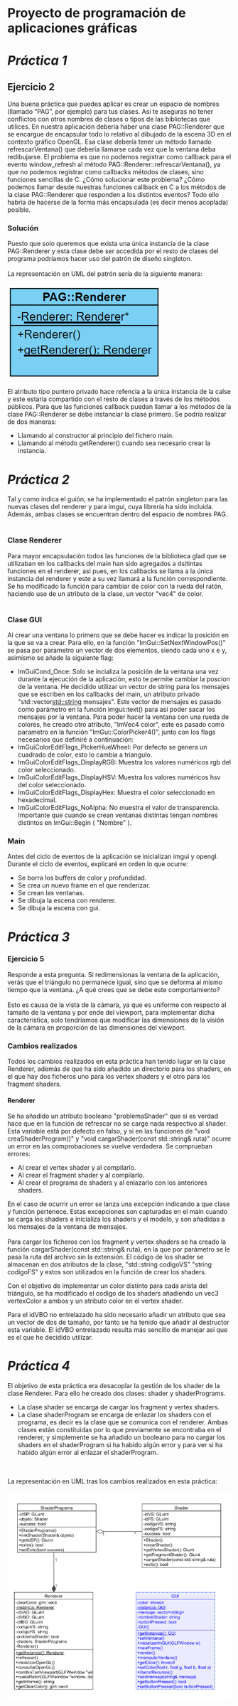 # **Proyecto de programación de aplicaciones gráficas**

# *Práctica 1*

## Ejercicio 2
  Una buena práctica que puedes aplicar es crear un espacio de nombres (llamado
“PAG”, por ejemplo) para tus clases. Así te aseguras no tener conflictos con otros
nombres de clases o tipos de las bibliotecas que utilices.
  En nuestra aplicación debería haber una clase PAG::Renderer que se encargue de
encapsular todo lo relativo al dibujado de la escena 3D en el contexto gráfico OpenGL.
Esa clase debería tener un método llamado refrescarVentana() que debería llamarse
cada vez que la ventana deba redibujarse. El problema es que no podemos registrar
como callback para el evento window_refresh al método
PAG::Renderer::refrescarVentana(), ya que no podemos registrar como
callbacks métodos de clases, sino funciones sencillas de C.
¿Cómo solucionar este problema? ¿Cómo podemos llamar desde nuestras funciones
callback en C a los métodos de la clase PAG::Renderer que responden a los distintos
eventos? Todo ello habría de hacerse de la forma más encapsulada (es decir menos
acoplada) posible.

### Solución
  Puesto que solo queremos que exista una única instancia de la clase PAG::Renderer y esta
clase debe ser accedida por el resto de clases del programa podríamos hacer uso del patrón
de diseño singleton.
  <br></br>
  La representación en UML del patrón sería de la siguiente manera:
  <br></br>
  <img src=img\UMLSingleton.png>

  El atributo tipo puntero privado hace refencia a la única instancia de la calse y este estaría 
compartido con el resto de clases a través de  los métodos públicos. Para que las funciones callback 
puedan llamar a los métodos de la clase PAG::Renderer se debe instanciar la clase primero. Se podría 
realizar de dos maneras:
- Llamando al constructor al principio del fichero main.
- Llamando al método getRenderer() cuando sea necesario crear la instancia.

# *Práctica 2*
  Tal y como indica el guión, se ha implementado el patrón singleton para las nuevas clases del renderer
y para imgui, cuya librería ha sido incluida. Además, ambas clases se encuentran dentro del espacio de nombres PAG.
  <br></br>
### Clase Renderer
  Para mayor encapsulación todos las funciones de la biblioteca glad que se utilizaban en los callbacks del main han sido 
agregados a dsitintas funciones en el renderer, asi pues, en los callbacks se llama a la única instancia del renderer y este a su vez
llamará a la función correspondiente.
  Se ha modificado la función para cambiar de color con la rueda del ratón, haciendo uso de un atributo de la clase, un
vector "vec4" de color.
  <br></br>
### Clase GUI
Al crear una ventana lo primero que se debe hacer es indicar la posición en la que se va a crear. Para ello, en la función "ImGui::SetNextWindowPos()" se pasa por parametro un vector de 
dos elementos, siendo cada uno x e y, asimismo se añade la siguiente flag:
- ImGuiCond_Once: Solo se incializa la posición de la ventana una vez durante la ejecución de la aplicación, esto te permite cambiar la poscion de la ventana.
He decidido utilizar un vector de string para los mensajes que se escriben en los callbacks
  del main, un atributo privado  "std::vector<std::string> mensajes". Este vector de mensajes es pasado como parámetro en la función imgui::text() para así poder
  sacar los mensajes por la ventana.
  Para poder hacer la ventana con una rueda de colores, he creado otro atributo, "ImVec4 color", este es pasado como parametro 
en la función "ImGui::ColorPicker4()", junto con los flags necesarios que definiré a continuación:
-  ImGuiColorEditFlags_PickerHueWheel: Por defecto se genera un cuadrado de color, esto lo cambia a triangulo.
-   ImGuiColorEditFlags_DisplayRGB: Muestra los valores numéricos rgb del color seleccionado.
-   ImGuiColorEditFlags_DisplayHSV: Muestra los valores numéricos hsv del color seleccionado.
-   ImGuiColorEditFlags_DisplayHex: Muestra el color seleccionado en hexadecimal.
-   ImGuiColorEditFlags_NoAlpha: No muestra el valor de transparencia.
  Importante que cuando se crean ventanas distintas tengan nombres distintos en ImGui::Begin ( "Nombre" ). 

### Main
Antes del ciclo de eventos de la aplicación se inicializan imgui y opengl.
Durante el ciclo de eventos, explicaré en orden lo que ocurre:
- Se borra los buffers de color y profundidad.
- Se crea un nuevo frame en el que renderizar.
- Se crean las ventanas.
- Se dibuja la escena con renderer.
- Se dibuja la escena con gui.
 

# *Práctica 3*
### Ejercicio 5
Responde a esta pregunta. Si redimensionas la ventana de la aplicación, verás que el triángulo
no permanece igual, sino que se deforma al mismo tiempo que la ventana. ¿A qué crees que se
debe este comportamiento?
<br></br>
Esto es causa de la vista de la cámara, ya que es uniforme con respecto al tamaño de la ventana y por ende del viewport, para implementar 
dicha característica, solo tendríamos que modificar las dimensiones de la visión de la cámara en proporción de las dimensiones del viewport.

### Cambios realizados
Todos los cambios realizados en esta práctica han tenido lugar en la clase Renderer, además de que ha sido añadido 
un directorio para los shaders, en el que hay dos ficheros uno para los vertex shaders y el otro para los fragment shaders.
#### Renderer
Se ha añadido un atributo booleano "problemaShader" que si es verdad hace que en la función de refrescar no se carge nada respectivo al shader. Esta variable
está por defecto en falso, y si en las funciones de "void creaShaderProgram()" y  "void cargarShader(const std::string& ruta)" ocurre
un error en las comprobaciones se vuelve verdadera.
Se comprueban errores:
- Al crear el vertex shader y al compilarlo.
- Al crear el fragment shader y al compilarlo.
- Al crear el programa de shaders y al enlazarlo con los anteriores shaders.

En el caso de ocurrir un error se lanza una excepción indicando a que clase y función pertenece. Estas excepciones son capturadas en el 
main cuando se carga los shaders e inicializa los shaders y el modelo, y son añadidas a los mensajes de la ventana de mensajes.
  <br></br>
Para cargar los ficheros con los fragment y vertex shaders se ha creado la función cargarShader(const std::string& ruta), en la que por 
parámetro se le pasa la ruta del archivo sin la extensión. El código de los shader se almacenan en dos atributos de la clase, "std::string codigoVS"
"string codigoFS" y estos son utilizados en la función de crear los shaders.

Con el objetivo de implementar un color distinto para cada arista del triángulo, se ha modificado el codigo de los shaders añadiendo
un vec3 vertexColor a ambos y un atributo color en el vertex shader.

Para el idVBO no entrelazado ha sido necesario añadir un atributo que sea un vector de dos de tamaño, por tanto se ha tenido que añadir al destructor esta variable.
El idVBO entrelazado resulta más sencillo de manejar asi que es el que he decidido utilizar.

# *Práctica 4*
El objetivo de esta práctica era desacoplar la gestión de los shader de la clase Renderer. Para ello he creado dos
clases: shader y shaderPrograms.
- La clase shader se encarga de cargar los fragment y vertex shaders.
- La clase shaderProgram se encarga de enlazar los shaders con el programa, es decir es la clase
que se comunica con el renderer.
Ambas clases están constituidas por lo que previamente se encontraba en el renderer, y simplemente 
se ha añadido un booleano para no cargar los shaders en el shaderProgram si ha habido algún error
y para ver si ha habido algún error al enlazar el shaderProgram.

<br></br>
La representación en UML tras los cambios realizados en esta práctica:
<br></br>
<img src=img\UML-prac04.png>



